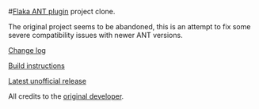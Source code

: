 #[Flaka ANT plugin](https://code.google.com/p/flaka/) project clone.

The original project seems to be abandoned, this is an attempt to fix some severe compatibility issues with newer ANT versions.

[Change log](https://github.com/greg2001/ant-flaka/blob/master/ChangeLog.txt)

[Build instructions](https://github.com/greg2001/ant-flaka/blob/master/README.txt)

[Latest unofficial release](https://github.com/greg2001/ant-flaka/tree/master/build/dist)

All credits to the [original developer](http://de.haefelinger.it).
